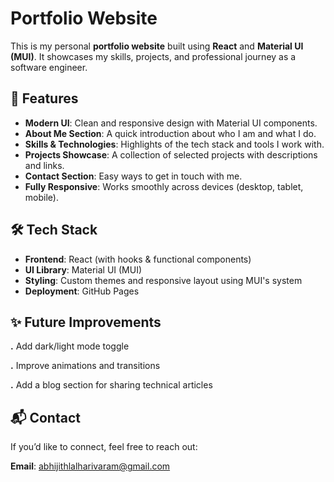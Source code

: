 # Portfolio Website  

This is my personal **portfolio website** built using **React** and **Material UI (MUI)**. It showcases my skills, projects, and professional journey as a software engineer.  

## 🚀 Features  

- **Modern UI**: Clean and responsive design with Material UI components.  
- **About Me Section**: A quick introduction about who I am and what I do.  
- **Skills & Technologies**: Highlights of the tech stack and tools I work with.  
- **Projects Showcase**: A collection of selected projects with descriptions and links.  
- **Contact Section**: Easy ways to get in touch with me.  
- **Fully Responsive**: Works smoothly across devices (desktop, tablet, mobile).  

## 🛠️ Tech Stack  

- **Frontend**: React (with hooks & functional components)  
- **UI Library**: Material UI (MUI)  
- **Styling**: Custom themes and responsive layout using MUI's system  
- **Deployment**:  GitHub Pages
## ✨ Future Improvements

**.** Add dark/light mode toggle

**.** Improve animations and transitions

**.** Add a blog section for sharing technical articles

## 📬 Contact

If you’d like to connect, feel free to reach out:

**Email**: abhijithlalharivaram@gmail.com
